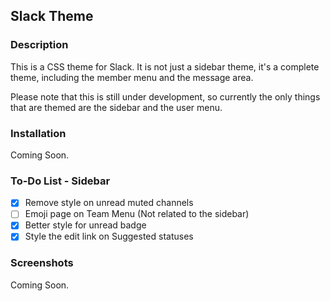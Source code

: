 
## Slack Theme
### Description
This is a CSS theme for Slack. It is not just a sidebar theme, it's a complete theme, including the member menu and the message area. 

Please note that this is still under development, so currently the only things that are themed are the sidebar and the user menu.
### Installation
Coming Soon.
### To-Do List - Sidebar
- [x] Remove style on unread muted channels
- [ ] Emoji page on Team Menu (Not related to the sidebar)
- [x] Better style for unread badge
- [x] Style the edit link on Suggested statuses
### Screenshots
Coming Soon.
